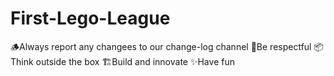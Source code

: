 # First-Lego-League
🪵Always report any changees to our change-log channel
🤝Be respectful
📦Think outside the box
🏗️Build and innovate
✨Have fun
